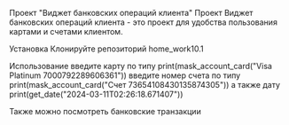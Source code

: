 Проект "Виджет банковских операций клиента"
Проект Виджет банковских операций клиента - это проект для удобства пользования картами и счетами клиентом.

Установка
Клонируйте репозиторий home_work10.1

Использование введите карту по типу print(mask_account_card("Visa Platinum 7000792289606361")) введите номер счета по типу print(mask_account_card("Счет 73654108430135874305")) а также дату print(get_date("2024-03-11T02:26:18.671407"))

Также можно посмотреть банковские транзакции
